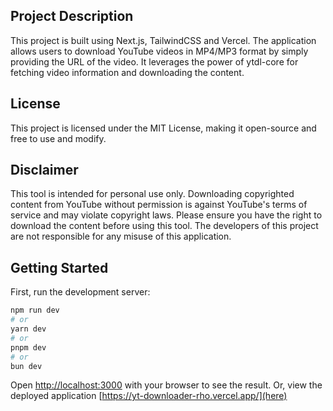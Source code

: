 ## Project Description
This project is built using Next.js, TailwindCSS and Vercel. The application allows users to download YouTube videos in MP4/MP3 format by simply providing the URL of the video. It leverages the power of ytdl-core for fetching video information and downloading the content.

## License
This project is licensed under the MIT License, making it open-source and free to use and modify.

## Disclaimer
This tool is intended for personal use only. Downloading copyrighted content from YouTube without permission is against YouTube's terms of service and may violate copyright laws. Please ensure you have the right to download the content before using this tool. The developers of this project are not responsible for any misuse of this application.

## Getting Started

First, run the development server:

```bash
npm run dev
# or
yarn dev
# or
pnpm dev
# or
bun dev
```

Open [http://localhost:3000](http://localhost:3000) with your browser to see the result. Or, view the deployed application [https://yt-downloader-rho.vercel.app/](here)